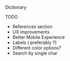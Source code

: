 Dictionary

TODO 
- References section
- UX improvements
- Better Mobile Experience
- Labels ( preferably ?) 
- Different color options?
- Search by single char
